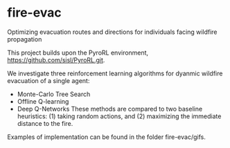 # fire-evac
Optimizing evacuation routes and directions for individuals facing wildfire propagation

This project builds upon the PyroRL environment, https://github.com/sisl/PyroRL.git.

We investigate three reinforcement learning algorithms for dyanmic wildfire evacuation of a single agent:
- Monte-Carlo Tree Search
- Offline Q-learning
- Deep Q-Networks
These methods are compared to two baseline heuristics: (1) taking random actions, and (2) maximizing the immediate distance to the fire.

Examples of implementation can be found in the folder fire-evac/gifs. 
